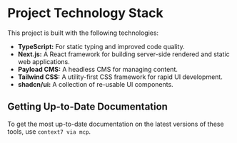 # Project Technology Stack

This project is built with the following technologies:

*   **TypeScript:** For static typing and improved code quality.
*   **Next.js:** A React framework for building server-side rendered and static web applications.
*   **Payload CMS:** A headless CMS for managing content.
*   **Tailwind CSS:** A utility-first CSS framework for rapid UI development.
*   **shadcn/ui:** A collection of re-usable UI components.

## Getting Up-to-Date Documentation

To get the most up-to-date documentation on the latest versions of these tools, use `context7 via mcp`.
